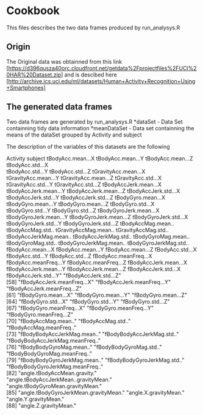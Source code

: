 Cookbook
========

This files describes the two data frames produced by run_analysys.R

Origin
-------------------

The Original data was obtainned from this link [https://d396qusza40orc.cloudfront.net/getdata%2Fprojectfiles%2FUCI%20HAR%20Dataset.zip] and is descibed here [http://archive.ics.uci.edu/ml/datasets/Human+Activity+Recognition+Using+Smartphones]

The generated data frames
-------------------

Two data frames are generated by run_analysys.R 
*dataSet - Data Set containning tidy data information
*meanDataSet - Data set containning the means of the dataSet grouped by Activity and subject

The description of the variables of this datasets are the following

Activity
subject
tBodyAcc.mean...X
tBodyAcc.mean...Y
tBodyAcc.mean...Z
tBodyAcc.std...X                    
tBodyAcc.std...Y
tBodyAcc.std...Z
tGravityAcc.mean...X
tGravityAcc.mean...Y
tGravityAcc.mean...Z
tGravityAcc.std...X
tGravityAcc.std...Y
tGravityAcc.std...Z
tBodyAccJerk.mean...X
tBodyAccJerk.mean...Y
tBodyAccJerk.mean...Z
tBodyAccJerk.std...X
tBodyAccJerk.std...Y
tBodyAccJerk.std...Z
tBodyGyro.mean...X
tBodyGyro.mean...Y
tBodyGyro.mean...Z
tBodyGyro.std...X
tBodyGyro.std...Y
tBodyGyro.std...Z
tBodyGyroJerk.mean...X
tBodyGyroJerk.mean...Y
tBodyGyroJerk.mean...Z
tBodyGyroJerk.std...X
tBodyGyroJerk.std...Y
tBodyGyroJerk.std...Z
tBodyAccMag.mean..
tBodyAccMag.std..
tGravityAccMag.mean..
tGravityAccMag.std..
tBodyAccJerkMag.mean..
tBodyAccJerkMag.std..
tBodyGyroMag.mean..
tBodyGyroMag.std..
tBodyGyroJerkMag.mean..
tBodyGyroJerkMag.std..
fBodyAcc.mean...X
fBodyAcc.mean...Y
fBodyAcc.mean...Z
fBodyAcc.std...X
fBodyAcc.std...Y
fBodyAcc.std...Z
fBodyAcc.meanFreq...X
fBodyAcc.meanFreq...Y
fBodyAcc.meanFreq...Z
fBodyAccJerk.mean...X
fBodyAccJerk.mean...Y
fBodyAccJerk.mean...Z
fBodyAccJerk.std...X
fBodyAccJerk.std...Y"                 "fBodyAccJerk.std...Z"                
[58] "fBodyAccJerk.meanFreq...X"            "fBodyAccJerk.meanFreq...Y"            "fBodyAccJerk.meanFreq...Z"           
[61] "fBodyGyro.mean...X"                   "fBodyGyro.mean...Y"                   "fBodyGyro.mean...Z"                  
[64] "fBodyGyro.std...X"                    "fBodyGyro.std...Y"                    "fBodyGyro.std...Z"                   
[67] "fBodyGyro.meanFreq...X"               "fBodyGyro.meanFreq...Y"               "fBodyGyro.meanFreq...Z"              
[70] "fBodyAccMag.mean.."                   "fBodyAccMag.std.."                    "fBodyAccMag.meanFreq.."              
[73] "fBodyBodyAccJerkMag.mean.."           "fBodyBodyAccJerkMag.std.."            "fBodyBodyAccJerkMag.meanFreq.."      
[76] "fBodyBodyGyroMag.mean.."              "fBodyBodyGyroMag.std.."               "fBodyBodyGyroMag.meanFreq.."         
[79] "fBodyBodyGyroJerkMag.mean.."          "fBodyBodyGyroJerkMag.std.."           "fBodyBodyGyroJerkMag.meanFreq.."     
[82] "angle.tBodyAccMean.gravity."          "angle.tBodyAccJerkMean..gravityMean." "angle.tBodyGyroMean.gravityMean."    
[85] "angle.tBodyGyroJerkMean.gravityMean." "angle.X.gravityMean."                 "angle.Y.gravityMean."                
[88] "angle.Z.gravityMean."                